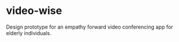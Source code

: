 # video-wise
Design prototype for an empathy forward video conferencing app for elderly individuals.

